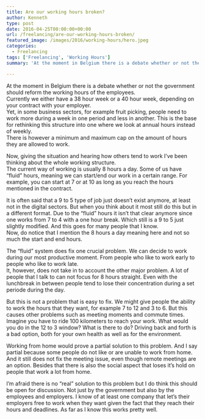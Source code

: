 ```yaml
---
title: Are our working hours broken?
author: Kenneth
type: post
date: 2016-04-25T00:00:00+00:00
url: /freelancing/are-our-working-hours-broken/
featured_image: /images/2016/working-hours/hero.jpeg
categories:
  - Freelancing
tags: ['Freelancing', 'Working Hours']
summary: 'At the moment in Belgium there is a debate whether or not the government should reform the working hours of the employees. What is going and is the system broken? I go deeper into this in this post.'

---
```

At the moment in Belgium there is a debate whether or not the government should reform the working hours of the employees.  
Currently we either have a 38 hour week or a 40 hour week, depending on your contract with your employer.  
Yet, in some business sectors, for example fruit picking, people need to work more during a week in one period and less in another. This is the base for rethinking this structure into one where we look at annual hours instead of weekly.  
There is however a minimum and maximum cap on the amount of hours they are allowed to work.

Now, giving the situation and hearing how others tend to work I’ve been thinking about the whole working structure.  
The current way of working is usually 8 hours a day. Some of us have “fluid” hours, meaning we can start/end our work in a certain range. For example, you can start at 7 or at 10 as long as you reach the hours mentioned in the contract.

It is often said that a 9 to 5 type of job just doesn’t exist anymore, at least not in the digital sectors. But when you think about it most still do this but in a different format. Due to the “fluid” hours it isn’t that clear anymore since one works from 7 to 4 with a one hour break. Which still is a 9 to 5 just slightly modified. And this goes for many people that I know.  
Now, do notice that I mention the 8 hours a day meaning here and not so much the start and end hours.

The “fluid” system does fix one crucial problem. We can decide to work during our most productive moment. From people who like to work early to people who like to work late.  
It, however, does not take in to account the other major problem. A lot of people that I talk to can not focus for 8 hours straight. Even with the lunchbreak in between people tend to lose their concentration during a set periode during the day.

But this is not a problem that is easy to fix. We might give people the ability to work the hours that they want, for example 7 to 12 and 3 to 6. But this causes other problems such as meeting moments and commute times.  
Imagine you have to ride 100 kilometers to reach your work. What would you do in the 12 to 3 window? What is there to do? Driving back and forth is a bad option, both for your own health as well as for the environment.

Working from home would prove a partial solution to this problem. And I say partial because some people do not like or are unable to work from home. And it still does not fix the meeting issue, even though remote meetings are an option. Besides that there is also the social aspect that loses it’s hold on people that work a lot from home.

I’m afraid there is no “real” solution to this problem but I do think this should be open for discussion. Not just by the government but also by the employees and employers. I know of at least one company that let’s their employers free to work when they want given the fact that they reach their hours and deadlines. As far as I know this works pretty well.